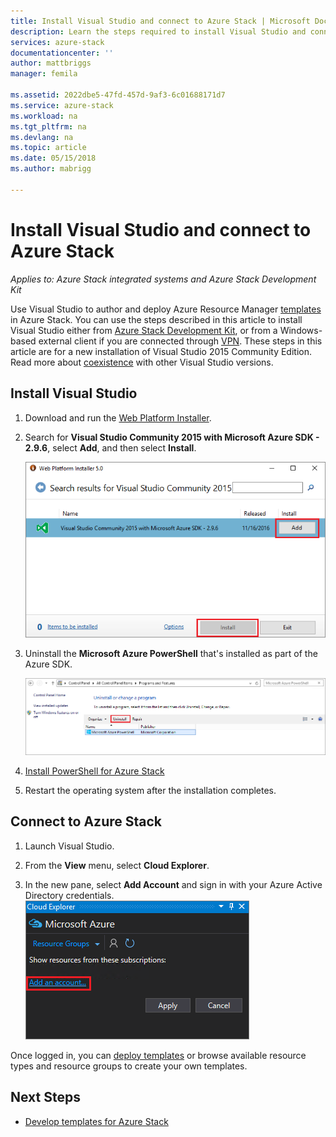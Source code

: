 ```yaml
---
title: Install Visual Studio and connect to Azure Stack | Microsoft Docs
description: Learn the steps required to install Visual Studio and connect to Azure Stack
services: azure-stack
documentationcenter: ''
author: mattbriggs
manager: femila

ms.assetid: 2022dbe5-47fd-457d-9af3-6c01688171d7
ms.service: azure-stack
ms.workload: na
ms.tgt_pltfrm: na
ms.devlang: na
ms.topic: article
ms.date: 05/15/2018
ms.author: mabrigg

---
```


# Install Visual Studio and connect to Azure Stack

*Applies to: Azure Stack integrated systems and Azure Stack Development Kit*

Use Visual Studio to author and deploy Azure Resource Manager [templates](azure-stack-arm-templates.md) in Azure Stack. You can use the steps described in this article to install Visual Studio either from [Azure Stack Development Kit](azure-stack-connect-azure-stack.md#connect-to-azure-stack-with-remote-desktop), or from a Windows-based external client if you are connected through [VPN](azure-stack-connect-azure-stack.md#connect-to-azure-stack-with-vpn). These steps in this article are for a new installation of Visual Studio 2015 Community Edition. Read more about [coexistence](https://msdn.microsoft.com/library/ms246609.aspx) with other Visual Studio versions.

## Install Visual Studio

1. Download and run the [Web Platform Installer](https://www.microsoft.com/web/downloads/platform.aspx).
2. Search for **Visual Studio Community 2015 with Microsoft Azure SDK - 2.9.6**, select **Add**, and then select **Install**.

    ![Screen capture of WebPI install steps](./media/azure-stack-install-visual-studio/image1.png)

3. Uninstall the **Microsoft Azure PowerShell** that's installed as part of the Azure SDK.

    ![Screen capture of add/remove programs interface for Azure PowerShell](./media/azure-stack-install-visual-studio/image2.png)

4. [Install PowerShell for Azure Stack](azure-stack-powershell-install.md)

5. Restart the operating system after the installation completes.

## Connect to Azure Stack

1. Launch Visual Studio.

2. From the **View** menu, select **Cloud Explorer**.

3. In the new pane, select **Add Account** and sign in with your Azure Active Directory credentials.
    ![Screen capture of Cloud Explorer after sign in and connected to Azure Stack](./media/azure-stack-install-visual-studio/image6.png)

Once logged in, you can [deploy templates](azure-stack-deploy-template-visual-studio.md) or browse available resource types and resource groups to create your own templates.

## Next Steps

* [Develop templates for Azure Stack](azure-stack-develop-templates.md)
